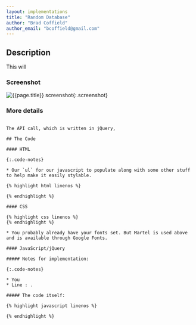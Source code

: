 ```yaml
---
layout: implementations
title: "Random Database"
author: "Brad Coffield"
author_email: "bcoffield@gmail.com"
---
```


## Description

This will

### Screenshot

![{{page.title}} screenshot]({{site.baseurl}}/assets/{{page.title}}-screenshot.jpg){:.screenshot}

### More details

~~~Works with -----**APIs for Librarians: Springshare Auth Server**~~~

The API call, which is written in jQuery,

## The Code

#### HTML

{:.code-notes}

* Our `ul` for our javascript to populate along with some other stuff to help make it easily stylable.

{% highlight html linenos %}

{% endhighlight %}

#### CSS

{% highlight css linenos %}
{% endhighlight %}

* You probably already have your fonts set. But Martel is used above and is available through Google Fonts.

#### JavaScript/jQuery

##### Notes for implementation:

{:.code-notes}

* You
* Line : .

##### The code itself:

{% highlight javascript linenos %}

{% endhighlight %}
